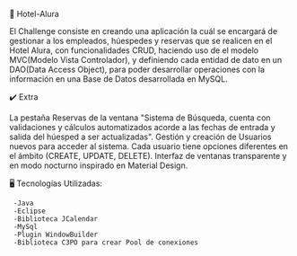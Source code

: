 📝 Hotel-Alura

El Challenge consiste en creando una aplicación la cuál se encargará de gestionar a los empleados, húespedes y reservas que se realicen en el Hotel Alura, con funcionalidades CRUD, haciendo uso de el modelo MVC(Modelo Vista Controlador), y definiendo cada entidad de dato en un DAO(Data Access Object), para poder desarrollar operaciones con la información en una Base de Datos desarrollada en MySQL.

✔️ Extra 

La pestaña Reservas de la ventana "Sistema de Búsqueda, cuenta con validaciones y cálculos automatizados acorde a las fechas de entrada y salida del húesped a ser actualizadas".
Gestión y creación de Usuarios nuevos para acceder al sistema.
Cada usuario tiene opciones diferentes en el ámbito (CREATE, UPDATE, DELETE).
Interfaz de ventanas transparente y en modo nocturno inspirado en Material Design.

🖥️ Tecnologías Utilizadas:

     -Java
     -Eclipse
     -Biblioteca JCalendar
     -MySql
     -Plugin WindowBuilder
     -Biblioteca C3PO para crear Pool de conexiones

